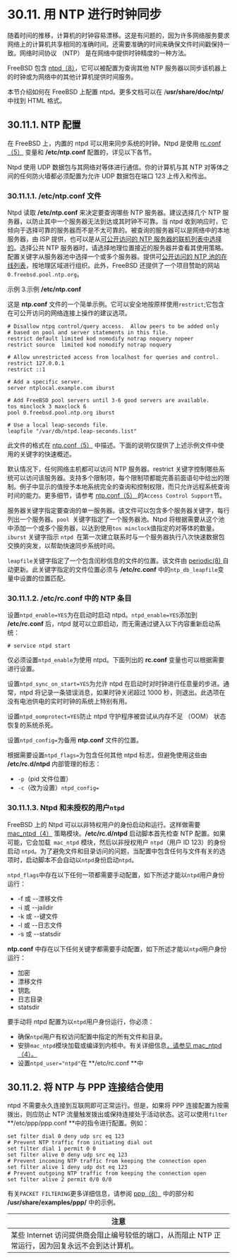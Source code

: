# 30.11. 用 NTP 进行时钟同步

随着时间的推移，计算机的时钟容易漂移。这是有问题的，因为许多网络服务要求网络上的计算机共享相同的准确时间。还需要准确的时间来确保文件时间戳保持一致。网络时间协议 （NTP） 是在网络中提供时钟精度的一种方法。

FreeBSD 包含 [ntpd（8）](https://www.freebsd.org/cgi/man.cgi?query=ntpd&sektion=8&format=html)，它可以被配置为查询其他 NTP 服务器以同步该机器上的时钟或为网络中的其他计算机提供时间服务。

本节介绍如何在 FreeBSD 上配置 ntpd。更多文档可以在 /**usr/share/doc/ntp/** 中找到 HTML 格式。

## 30.11.1. NTP 配置

在 FreeBSD 上，内置的 ntpd 可以用来同步系统的时钟。Ntpd 是使用 [rc.conf（5）](https://www.freebsd.org/cgi/man.cgi?query=rc.conf&sektion=5&format=html) 变量和 **/etc/ntp.conf** 配置的，详见以下各节。

Ntpd 使用 UDP 数据包与其网络对等体进行通信。你的计算机与其 NTP 对等体之间的任何防火墙都必须配置为允许 UDP 数据包在端口 123 上传入和传出。

### 30.11.1.1. **/etc/ntp.conf** 文件

Ntpd 读取 **/etc/ntp.conf** 来决定要查询哪些 NTP 服务器。建议选择几个 NTP 服务器，以防止其中一个服务器无法到达或其时钟不可靠。当 ntpd 收到响应时，它倾向于选择可靠的服务器而不是不太可靠的。被查询的服务器可以是网络中的本地服务器，由 ISP 提供，也可以是从[可公开访问的 NTP 服务器的联机列表中选择的](http://support.ntp.org/bin/view/Servers/WebHome)。选择公共 NTP 服务器时，请选择地理位置接近的服务器并查看其使用策略。配置关键字从服务器池中选择一个或多个服务器。提供可[公开访问的 NTP 池的在线列表](http://support.ntp.org/bin/view/Servers/NTPPoolServers)，按地理区域进行组织。此外，FreeBSD 还提供了一个项目赞助的网站`0.freebsd.pool.ntp.org`。

示例 3.示例 **/etc/ntp.conf**

这是 **ntp.conf** 文件的一个简单示例。它可以安全地按原样使用`restrict`;它包含在可公开访问的网络连接上操作的建议选项。

```
# Disallow ntpq control/query access.  Allow peers to be added only
# based on pool and server statements in this file.
restrict default limited kod nomodify notrap noquery nopeer
restrict source  limited kod nomodify notrap noquery

# Allow unrestricted access from localhost for queries and control.
restrict 127.0.0.1
restrict ::1

# Add a specific server.
server ntplocal.example.com iburst

# Add FreeBSD pool servers until 3-6 good servers are available.
tos minclock 3 maxclock 6
pool 0.freebsd.pool.ntp.org iburst

# Use a local leap-seconds file.
leapfile "/var/db/ntpd.leap-seconds.list"
```

此文件的格式在 [ntp.conf（5）](https://www.freebsd.org/cgi/man.cgi?query=ntp.conf&sektion=5&format=html) 中描述。下面的说明仅提供了上述示例文件中使用的关键字的快速概述。

默认情况下，任何网络主机都可以访问 NTP 服务器。restrict 关键字控制哪些系统可以访问该服务器。支持多个限制项，每个限制项都能完善前面语句中给出的限制。例子中显示的值授予本地系统完全的查询和控制权限，而只允许远程系统查询时间的能力。更多细节，请参考 [ntp.conf（5） ](https://www.freebsd.org/cgi/man.cgi?query=ntp.conf&sektion=5&format=html)的`Access Control Support`节。

服务器关键字指定要查询的单一服务器。该文件可以包含多个服务器关键字，每行列出一个服务器。`pool `关键字指定了一个服务器池。Ntpd 将根据需要从这个池中添加一个或多个服务器，以达到使用` tos minclock `值指定的对等体的数量。`iburst` 关键字指示 `ntpd `在第一次建立联系时与一个服务器执行八次快速数据包交换的突发，以帮助快速同步系统时间。

`leapfile`关键字指定了一个包含闰秒信息的文件的位置。该文件由 [periodic(8) ](https://www.freebsd.org/cgi/man.cgi?query=periodic&sektion=8&format=html)自动更新。此关键字指定的文件位置必须与 **/etc/rc.conf** 中的`ntp_db_leapfile`变量中设置的位置匹配。

### 30.11.1.2. **/etc/rc.conf** 中的 NTP 条目

设置`ntpd_enable=YES`为在启动时启动 ntpd。`ntpd_enable=YES`添加到 **/etc/rc.conf** 后，ntpd 就可以立即启动，而无需通过键入以下内容重新启动系统：

```
# service ntpd start
```

仅必须设置`ntpd_enable`为使用 ntpd。下面列出的 **rc.conf** 变量也可以根据需要进行设置。

设置`ntpd_sync_on_start=YES`为允许 ntpd 在启动时对时钟进行任意量的步进。通常，ntpd 将记录一条错误消息，如果时钟关闭超过 1000 秒，则退出。此选项在没有电池供电的实时时钟的系统上特别有用。

设置`ntpd_oomprotect=YES`防止 ntpd 守护程序被尝试从内存不足 （OOM） 状态恢复的系统杀死。

设置`ntpd_config=`为备用 **ntp.conf** 文件的位置。

根据需要设置`ntpd_flags=`为包含任何其他 ntpd 标志，但避免使用这些由 **/etc/rc.d/ntpd** 内部管理的标志：

- `-p`（pid 文件位置）
- `-c`（改为设置）`ntpd_config=`

### 30.11.1.3. Ntpd 和未授权的用户`ntpd`

FreeBSD 上的 Ntpd 可以以非特权用户的身份启动和运行。这样做需要 [mac_ntpd（4）](https://www.freebsd.org/cgi/man.cgi?query=mac_ntpd&sektion=4&format=html) 策略模块。**/etc/rc.d/ntpd** 启动脚本首先检查 NTP 配置。如果可能，它会加载` mac_ntpd` 模块，然后以非授权用户 `ntpd`（用户 ID 123）的身份启动 `ntpd`。为了避免文件和目录访问的问题，当配置中包含任何与文件有关的选项时，启动脚本不会自动以`ntpd`身份启动`ntpd`。

`ntpd_flags`中存在以下任何一项都需要手动配置，如下所述才能以`ntpd`用户身份运行：

- -f 或 --漂移文件
- -i 或 --jaildir
- -k 或 --键文件
- -l 或 --日志文件
- -s 或 --statsdir

**ntp.conf** 中存在以下任何关键字都需要手动配置，如下所述才能以`ntpd`用户身份运行：

- 加密
- 漂移文件
- 钥匙
- 日志目录
- statsdir

要手动将 ntpd 配置为以`ntpd`用户身份运行，你必须：

- 确保`ntpd`用户有权访问配置中指定的所有文件和目录。
- 安排`mac_ntpd`模块加载或编译到内核中。有关详细信息[，请参见 mac_ntpd（4）。](https://www.freebsd.org/cgi/man.cgi?query=mac_ntpd&sektion=4&format=html)
- 设置`ntpd_user="ntpd"`在 **/etc/rc.conf **中

## 30.11.2. 将 NTP 与 PPP 连接结合使用

ntpd 不需要永久连接到互联网即可正常运行。但是，如果将 PPP 连接配置为按需拨出，则应防止 NTP 流量触发拨出或保持连接处于活动状态。这可以使用`filter` **/etc/ppp/ppp.conf **中的指令进行配置。例如：

```
set filter dial 0 deny udp src eq 123
# Prevent NTP traffic from initiating dial out
set filter dial 1 permit 0 0
set filter alive 0 deny udp src eq 123
# Prevent incoming NTP traffic from keeping the connection open
set filter alive 1 deny udp dst eq 123
# Prevent outgoing NTP traffic from keeping the connection open
set filter alive 2 permit 0/0 0/0
```

有关`PACKET FILTERING`更多详细信息，请参阅 [ppp（8）](https://www.freebsd.org/cgi/man.cgi?query=ppp&sektion=8&format=html) 中的部分和 **/usr/share/examples/ppp/** 中的示例。

| 注意                                                         |
| ------------------------------------------------------------ |
| 某些 Internet 访问提供商会阻止编号较低的端口，从而阻止 NTP 正常运行，因为回复永远不会到达计算机。|
